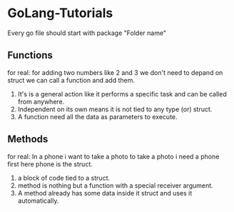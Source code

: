 # GoLang-Tutorials
Every go file should start with package "Folder name"


## Functions
for real:
for adding two numbers like 2 and 3 we don't need to depand on struct we can call a function and add them.

1. It's is a general action like it performs a specific task and can be called from anywhere.
2. Independent on its own means it is not tied to any type (or) struct.
3. A function need all the data as parameters to execute.


## Methods
for real:
In a phone i want to take a photo to take a photo i need a phone first here phone is the struct.

1. a block of code tied to a struct.
2. method is nothing but a function with a special receiver argument.
3. A method already has some data inside it struct and uses it automatically.